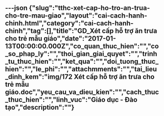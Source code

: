 ---json
{"slug":"tthc-xet-cap-ho-tro-an-trua-cho-tre-mau-giao","layout":"cai-cach-hanh-chinh.html","category":"cai-cach-hanh-chinh","tag":[],"title":"GD_Xét cấp hỗ trợ ăn trưa cho trẻ mẫu giáo","date":"2017-01-13T00:00:00.000Z","co_quan_thuc_hien":"","co_so_phap_ly":"","thoi_gian_giai_quyet":"","trinh_tu_thuc_hien":"","ket_qua":"","doi_tuong_thuc_hien":"","le_phi":"","attachmments":"","tai_lieu_dinh_kem":"img/172 Xét cấp hỗ trợ ăn trưa cho trẻ mẫu giáo.doc","yeu_cau_va_dieu_kien":"","cach_thuc_thuc_hien":"","linh_vuc":"Giáo dục - Đào tạo","description":""}
---
